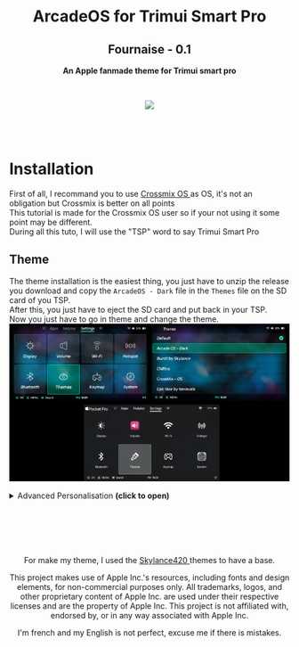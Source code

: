 <h1 align="center"> ArcadeOS for Trimui Smart Pro </h1>
<h2 align="center"> Fournaise - 0.1 </h2>

<p align="center"> <b> An Apple fanmade theme for Trimui smart pro </b> </p>

<br>

<p align="center"> <img src="https://github.com/SKINOX21/ArcadeOS-for-Trimui-Smart-Pro/blob/Pics/arcadeos.png"/> </p>
<br>

<br>


# Installation

First of all, I recommand you to use <a href="https://github.com/cizia64/CrossMix-OS"> Crossmix OS <a/>as OS, it's not an obligation but Crossmix is better on all points
<br>
This tutorial is made for the Crossmix OS user so if your not using it some point may be different.
<br>
During all this tuto, I will use the "TSP" word to say Trimui Smart Pro
<br>

## Theme
The theme installation is the easiest thing, you just have to unzip the release you download and copy the `ArcadeOS - Dark` file in the `Themes` file on the SD card of you TSP.
<br>
After this, you just have to eject the SD card and put back in your TSP.
<br>
Now you just have to go in theme and change the theme.
<br>
<img src="https://github.com/SKINOX21/ArcadeOS-for-Trimui-Smart-Pro/blob/Pics/themeinstallpicture.png"/>
<br>
<details> <summary> Advanced Personalisation <b>(click to open)</b> </summary>
To personalize the OS, you can just open the System Tools app go into the Theme menu and set the option like this : 
</details>

<br>
<br>
<br>
<br>
<br>

<p align="center"> For make my theme, I used the <a href="https://www.reddit.com/user/Skylance420/"> Skylance420 <a/> themes to have a base. <p/>
<p align="center">  This project makes use of Apple Inc.'s resources, including fonts and design elements, for non-commercial purposes only. All trademarks, logos, and other proprietary content of Apple Inc. are used under their respective licenses and are the property of Apple Inc. This project is not affiliated with, endorsed by, or in any way associated with Apple Inc.  <p/>
<p align="center"> I'm french and my English is not perfect, excuse me if there is mistakes. </p>

